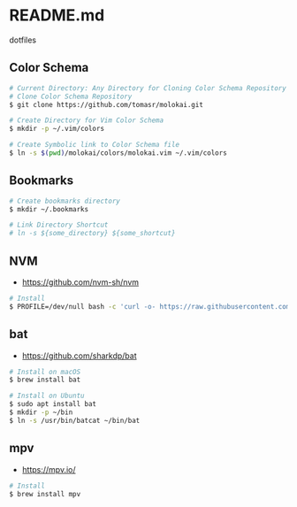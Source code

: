 # README.md

dotfiles

## Color Schema

```sh
# Current Directory: Any Directory for Cloning Color Schema Repository
# Clone Color Schema Repository
$ git clone https://github.com/tomasr/molokai.git

# Create Directory for Vim Color Schema
$ mkdir -p ~/.vim/colors

# Create Symbolic link to Color Schema file
$ ln -s $(pwd)/molokai/colors/molokai.vim ~/.vim/colors
```

## Bookmarks

```sh
# Create bookmarks directory
$ mkdir ~/.bookmarks

# Link Directory Shortcut
# ln -s ${some_directory} ${some_shortcut}
```

## NVM

- <https://github.com/nvm-sh/nvm>

```sh
# Install
$ PROFILE=/dev/null bash -c 'curl -o- https://raw.githubusercontent.com/nvm-sh/nvm/v0.40.1/install.sh | bash'
```

## bat

- <https://github.com/sharkdp/bat>

```sh
# Install on macOS
$ brew install bat

# Install on Ubuntu
$ sudo apt install bat
$ mkdir -p ~/bin
$ ln -s /usr/bin/batcat ~/bin/bat
```

## mpv

- <https://mpv.io/>

```sh
# Install
$ brew install mpv
```
